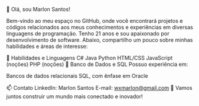 👋 Olá, sou Marlon Santos!

Bem-vindo ao meu espaço no GitHub, onde você encontrará projetos e códigos relacionados aos meus conhecimentos e experiências em diversas linguagens de programação.
Tenho 21 anos e sou apaixonado por desenvolvimento de software. Abaixo, compartilho um pouco sobre minhas habilidades e áreas de interesse:

🚀 Habilidades e Linguagens
C#
Java
Python
HTML/CSS
JavaScript (noções)
PHP (noções)
💾 Banco de Dados e SQL
Possuo experiência em:

Bancos de dados relacionais
SQL, com ênfase em Oracle

📫 Contato
LinkedIn: Marlon Santos
E-mail: wxmarlon@gmail.com
🌟  Vamos juntos construir um mundo mais conectado e inovador!

